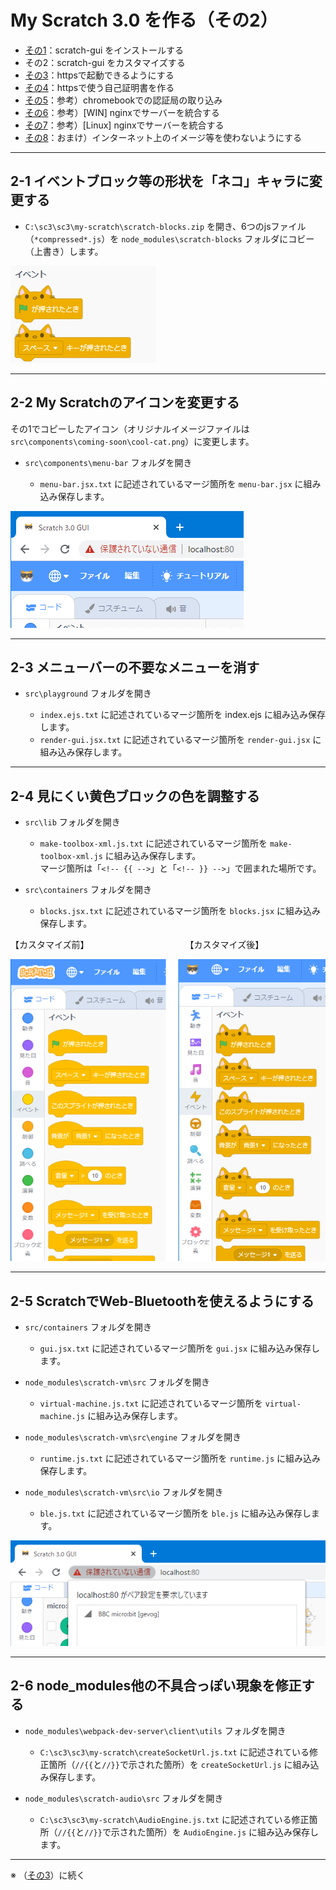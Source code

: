 # My Scratch 3.0 を作る（その2）

- [その1](./my-sc3_1.md)：scratch-gui をインストールする
- その2：scratch-gui をカスタマイズする
- [その3](./my-sc3_3.md)：httpsで起動できるようにする
- [その4](./my-sc3_4.md)：httpsで使う自己証明書を作る
- [その5](./my-sc3_5.md)：参考）chromebookでの認証局の取り込み
- [その6](./my-sc3_6.md)：参考）\[WIN\] nginxでサーバーを統合する
- [その7](./my-sc3_7.md)：参考）\[Linux\] nginxでサーバーを統合する
- [その8](./my-sc3_8.md)：おまけ）インターネット上のイメージ等を使わないようにする

<hr>

## 2-1 イベントブロック等の形状を「ネコ」キャラに変更する

- `C:\sc3\sc3\my-scratch\scratch-blocks.zip` を開き、6つのjsファイル（`*compressed*.js`）を `node_modules\scratch-blocks` フォルダにコビー（上書き）します。

![](images/cat-hat.png)

<hr>

## 2-2 My Scratchのアイコンを変更する

その1でコピーしたアイコン（オリジナルイメージファイルは`src\components\coming-soon\cool-cat.png`）に変更します。

- `src\components\menu-bar` フォルダを開き

	- `menu-bar.jsx.txt` に記述されているマージ箇所を `menu-bar.jsx` に組み込み保存します。

![](images/icon.png)

<hr>

## 2-3 メニューバーの不要なメニューを消す

- `src\playground` フォルダを開き

	- `index.ejs.txt` に記述されているマージ箇所を index.ejs に組み込み保存します。
	- `render-gui.jsx.txt` に記述されているマージ箇所を `render-gui.jsx` に組み込み保存します。

<hr>

## 2-4 見にくい黄色ブロックの色を調整する

- `src\lib` フォルダを開き

	- `make-toolbox-xml.js.txt` に記述されているマージ箇所を `make-toolbox-xml.js` に組み込み保存します。<br>
マージ箇所は「`<!-- {{ -->`」と「`<!-- }} -->`」で囲まれた場所です。

- `src\containers` フォルダを開き

	- `blocks.jsx.txt` に記述されているマージ箇所を `blocks.jsx` に組み込み保存します。

【カスタマイズ前】　　　　　　　　　　　　【カスタマイズ後】
    
![](images/color.png)

<hr>

## 2-5 ScratchでWeb-Bluetoothを使えるようにする

- `src/containers` フォルダを開き

	- `gui.jsx.txt` に記述されているマージ箇所を `gui.jsx` に組み込み保存します。

- `node_modules\scratch-vm\src` フォルダを開き

	- `virtual-machine.js.txt` に記述されているマージ箇所を `virtual-machine.js` に組み込み保存します。

- `node_modules\scratch-vm\src\engine` フォルダを開き

	- `runtime.js.txt` に記述されているマージ箇所を `runtime.js` に組み込み保存します。

- `node_modules\scratch-vm\src\io` フォルダを開き

	- `ble.js.txt` に記述されているマージ箇所を `ble.js` に組み込み保存します。

![](images/bluetooth.png)

<hr>

## 2-6 node_modules他の不具合っぽい現象を修正する

- `node_modules\webpack-dev-server\client\utils` フォルダを開き

	- `C:\sc3\sc3\my-scratch\createSocketUrl.js.txt` に記述されている修正箇所（`//{{`と`//}}`で示された箇所）を `createSocketUrl.js` に組み込み保存します。

- `node_modules\scratch-audio\src` フォルダを開き

	- `C:\sc3\sc3\my-scratch\AudioEngine.js.txt` に記述されている修正箇所（`//{{`と`//}}`で示された箇所）を `AudioEngine.js` に組み込み保存します。

<hr>

※ （[その3](./my-sc3_3.md)）に続く